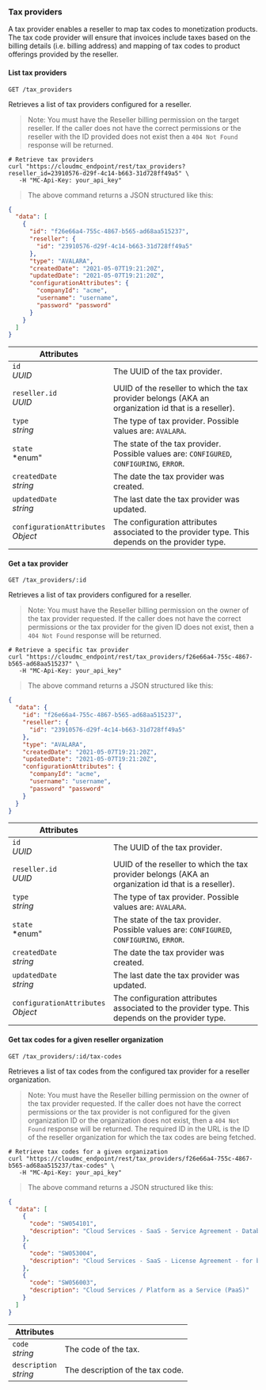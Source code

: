### Tax providers

A tax provider enables a reseller to map tax codes to monetization products. The tax code provider will ensure that invoices include taxes based 
on the billing details (i.e. billing address) and mapping of tax codes to product offerings provided by the reseller. 

<!-------------------- LIST TAX PROVIDERS -------------------->
#### List tax providers

`GET /tax_providers`

Retrieves a list of tax providers configured for a reseller.

> Note: You must have the Reseller billing permission on the target reseller. If the caller does not have the correct permissions or the reseller with the ID provided does not exist then a `404 Not Found` response will be returned.

```shell
# Retrieve tax providers
curl "https://cloudmc_endpoint/rest/tax_providers?reseller_id=23910576-d29f-4c14-b663-31d728ff49a5" \
   -H "MC-Api-Key: your_api_key"
```
> The above command returns a JSON structured like this:

```json
{
  "data": [
    {
      "id": "f26e66a4-755c-4867-b565-ad68aa515237",
      "reseller": {
        "id": "23910576-d29f-4c14-b663-31d728ff49a5"
      },
      "type": "AVALARA",
      "createdDate": "2021-05-07T19:21:20Z",
      "updatedDate": "2021-05-07T19:21:20Z",
      "configurationAttributes": {
        "companyId": "acme",
        "username": "username",
        "password" "password"
      }
    }
  ]
}
```

Attributes | &nbsp;
---- | -----------
`id`<br/>*UUID* | The UUID of the tax provider.
`reseller.id`<br/>*UUID* | UUID of the reseller to which the tax provider belongs (AKA an organization id that is a reseller).
`type`<br/>*string* | The type of tax provider. Possible values are: `AVALARA`.
`state`<br/>*enum"  | The state of the tax provider. Possible values are: `CONFIGURED`, `CONFIGURING`, `ERROR`.
`createdDate`<br/>*string* | The date the tax provider was created.
`updatedDate`<br/>*string* | The last date the tax provider was updated.
`configurationAttributes`<br/>*Object* | The configuration attributes associated to the provider type. This depends on the provider type.


<!-------------------- GET TAX PROVIDER -------------------->
#### Get a tax provider

`GET /tax_providers/:id`

Retrieves a list of tax providers configured for a reseller.

> Note: You must have the Reseller billing permission on the owner of the tax provider requested. If the caller does not have the correct permissions or the tax provider for the given ID does not exist, then a `404 Not Found` response will be returned.

```shell
# Retrieve a specific tax provider
curl "https://cloudmc_endpoint/rest/tax_providers/f26e66a4-755c-4867-b565-ad68aa515237" \
   -H "MC-Api-Key: your_api_key"
```
> The above command returns a JSON structured like this:

```json
{
  "data": {
    "id": "f26e66a4-755c-4867-b565-ad68aa515237",
    "reseller": {
      "id": "23910576-d29f-4c14-b663-31d728ff49a5"
    },
    "type": "AVALARA",
    "createdDate": "2021-05-07T19:21:20Z",
    "updatedDate": "2021-05-07T19:21:20Z",
    "configurationAttributes": {
      "companyId": "acme",
      "username": "username",
      "password" "password"
    }
  }
}
```

Attributes | &nbsp;
---- | -----------
`id`<br/>*UUID* | The UUID of the tax provider.
`reseller.id`<br/>*UUID* | UUID of the reseller to which the tax provider belongs (AKA an organization id that is a reseller).
`type`<br/>*string* | The type of tax provider. Possible values are: `AVALARA`.
`state`<br/>*enum"  | The state of the tax provider. Possible values are: `CONFIGURED`, `CONFIGURING`, `ERROR`.
`createdDate`<br/>*string* | The date the tax provider was created.
`updatedDate`<br/>*string* | The last date the tax provider was updated.
`configurationAttributes`<br/>*Object* | The configuration attributes associated to the provider type. This depends on the provider type.


<!-------------------- GET TAX CODES FROM PROVIDER -------------------->

#### Get tax codes for a given reseller organization

`GET /tax_providers/:id/tax-codes`

Retrieves a list of tax codes from the configured tax provider for a reseller organization.

> Note: You must have the Reseller billing permission on the owner of the tax provider requested. If the caller does not have the correct permissions or the tax provider is not configured for the given organization ID or the organization does not exist, then a `404 Not Found` response will be returned. The required ID in the URL is the ID of the reseller organization for which the tax codes are being fetched.

```shell
# Retrieve tax codes for a given organization
curl "https://cloudmc_endpoint/rest/tax_providers/f26e66a4-755c-4867-b565-ad68aa515237/tax-codes" \
   -H "MC-Api-Key: your_api_key"
```
> The above command returns a JSON structured like this:

```json
{
  "data": [
    {
      "code": "SW054101",
      "description": "Cloud Services - SaaS - Service Agreement - Database Products"
    },
    {
      "code": "SW053004",
      "description": "Cloud Services - SaaS - License Agreement - for business use only"
    },
    {
      "code": "SW056003",
      "description": "Cloud Services / Platform as a Service (PaaS)"
    }
  ]
}
```

Attributes | &nbsp;
---- | -----------
`code`<br/>*string* | The code of the tax.
`description`<br/>*string* | The description of the tax code.